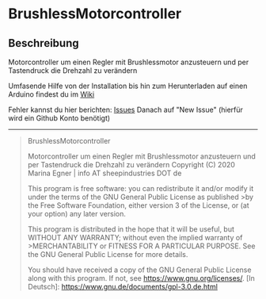 # BrushlessMotorcontroller
## Beschreibung
Motorcontroller um einen Regler mit Brushlessmotor anzusteuern und per Tastendruck die Drehzahl zu verändern



Umfasende Hilfe von der Installation bis hin zum Herunterladen auf einen Arduino findest du im [Wiki](https://github.com/SheepCreativeSoftware/BrushlessMotorcontroller/wiki)




Fehler kannst du hier berichten: [Issues](https://github.com/SheepCreativeSoftware/BrushlessMotorcontroller/issues)
Danach auf "New Issue"
(hierfür wird ein Github Konto benötigt)

***
>BrushlessMotorcontroller
>
>Motorcontroller um einen Regler mit Brushlessmotor anzusteuern und per Tastendruck die Drehzahl zu verändern Copyright (C) 2020 Marina Egner | info AT sheepindustries DOT de
>
>This program is free software: you can redistribute it and/or modify it under the terms of the GNU General Public License as published >by the Free Software Foundation, either version 3 of the License, or (at your option) any later version.
>
>This program is distributed in the hope that it will be useful, but WITHOUT ANY WARRANTY; without even the implied warranty of >MERCHANTABILITY or FITNESS FOR A PARTICULAR PURPOSE. See the GNU General Public License for more details.
>
>You should have received a copy of the GNU General Public License along with this program. 
>If not, see https://www.gnu.org/licenses/. [In Deutsch]: https://www.gnu.de/documents/gpl-3.0.de.html
